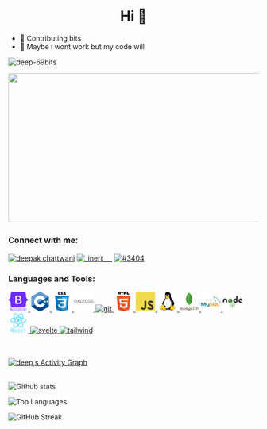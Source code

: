 <h1 align="center">Hi 👋</h1>


- 🌱 Contributing bits
- 🤔 Maybe i wont work but my code will
<p align="left"> <img src="https://komarev.com/ghpvc/?username=deep-69bits&label=Profile%20views&color=0e75b6&style=flat" alt="deep-69bits" /> </p>
<p align="center"><img src="https://media.giphy.com/media/xTiTnolgxvZcJwdq4E/giphy.gif" width="800" height="300" /></p> 

<h3 align="left">Connect with me:</h3>
<p align="left">
<a href="https://linkedin.com/in/deepak chattwani" target="blank"><img align="center" src="https://raw.githubusercontent.com/rahuldkjain/github-profile-readme-generator/master/src/images/icons/Social/linked-in-alt.svg" alt="deepak chattwani" height="30" width="40" /></a>
<a href="https://instagram.com/_inert___" target="blank"><img align="center" src="https://raw.githubusercontent.com/rahuldkjain/github-profile-readme-generator/master/src/images/icons/Social/instagram.svg" alt="_inert___" height="30" width="40" /></a>
<!-- <a href="https://www.codechef.com/users/barbarika" target="blank"><img align="center" src="https://cdn.jsdelivr.net/npm/simple-icons@3.1.0/icons/codechef.svg" alt="barbarika" height="30" width="40" /></a> -->
<a href="https://discord.gg/#3404" target="blank"><img align="center" src="https://raw.githubusercontent.com/rahuldkjain/github-profile-readme-generator/master/src/images/icons/Social/discord.svg" alt="#3404" height="30" width="40" /></a>
</p>
<h3 align="left">Languages and Tools:</h3>
<p align="left"> <a href="https://getbootstrap.com" target="_blank" rel="noreferrer"> <img src="https://raw.githubusercontent.com/devicons/devicon/master/icons/bootstrap/bootstrap-plain-wordmark.svg" alt="bootstrap" width="40" height="40"/> </a> <a href="https://www.w3schools.com/cpp/" target="_blank" rel="noreferrer"> <img src="https://raw.githubusercontent.com/devicons/devicon/master/icons/cplusplus/cplusplus-original.svg" alt="cplusplus" width="40" height="40"/> </a> <a href="https://www.w3schools.com/css/" target="_blank" rel="noreferrer"> <img src="https://raw.githubusercontent.com/devicons/devicon/master/icons/css3/css3-original-wordmark.svg" alt="css3" width="40" height="40"/> </a> <a href="https://expressjs.com" target="_blank" rel="noreferrer"> <img src="https://raw.githubusercontent.com/devicons/devicon/master/icons/express/express-original-wordmark.svg" alt="express" width="40" height="40"/> </a> <a href="https://git-scm.com/" target="_blank" rel="noreferrer"> <img src="https://www.vectorlogo.zone/logos/git-scm/git-scm-icon.svg" alt="git" width="40" height="40"/> </a> <a href="https://www.w3.org/html/" target="_blank" rel="noreferrer"> <img src="https://raw.githubusercontent.com/devicons/devicon/master/icons/html5/html5-original-wordmark.svg" alt="html5" width="40" height="40"/> </a> <a href="https://developer.mozilla.org/en-US/docs/Web/JavaScript" target="_blank" rel="noreferrer"> <img src="https://raw.githubusercontent.com/devicons/devicon/master/icons/javascript/javascript-original.svg" alt="javascript" width="40" height="40"/> </a> <a href="https://www.linux.org/" target="_blank" rel="noreferrer"> <img src="https://raw.githubusercontent.com/devicons/devicon/master/icons/linux/linux-original.svg" alt="linux" width="40" height="40"/> </a> <a href="https://www.mongodb.com/" target="_blank" rel="noreferrer"> <img src="https://raw.githubusercontent.com/devicons/devicon/master/icons/mongodb/mongodb-original-wordmark.svg" alt="mongodb" width="40" height="40"/> </a> <a href="https://www.mysql.com/" target="_blank" rel="noreferrer"> <img src="https://raw.githubusercontent.com/devicons/devicon/master/icons/mysql/mysql-original-wordmark.svg" alt="mysql" width="40" height="40"/> </a> <a href="https://nodejs.org" target="_blank" rel="noreferrer"> <img src="https://raw.githubusercontent.com/devicons/devicon/master/icons/nodejs/nodejs-original-wordmark.svg" alt="nodejs" width="40" height="40"/> </a> <a href="https://reactjs.org/" target="_blank" rel="noreferrer"> <img src="https://raw.githubusercontent.com/devicons/devicon/master/icons/react/react-original-wordmark.svg" alt="react" width="40" height="40"/> </a> <a href="https://svelte.dev" target="_blank" rel="noreferrer"> <img src="https://upload.wikimedia.org/wikipedia/commons/1/1b/Svelte_Logo.svg" alt="svelte" width="40" height="40"/> </a> <a href="https://tailwindcss.com/" target="_blank" rel="noreferrer"> <img src="https://www.vectorlogo.zone/logos/tailwindcss/tailwindcss-icon.svg" alt="tailwind" width="40" height="40"/> </a> </p>

<br/>
<br/>
<a href="https://github.com/deep-69bits/github-readme-activity-graph" target="_blank"><img alt="deep,s Activity Graph" src="https://activity-graph.herokuapp.com/graph?username=deep-69bits&bg_color=0D1117&color=5BCDEC&line=5BCDEC&point=FFFFFF&hide_border=true" /></a>
<br/>
<br/>

![Github stats](https://github-readme-stats.vercel.app/api?username=deep-69bits&count_private=true&show_icons=true&theme=radical)  

![Top Languages](https://github-readme-stats.vercel.app/api/top-langs/?username=deep-69bits&show_icons=true&theme=radical)

![GitHub Streak](https://github-readme-streak-stats.herokuapp.com?user=deep-69bits&theme=radical&date_format=j%20M%5B%20Y%5D)




